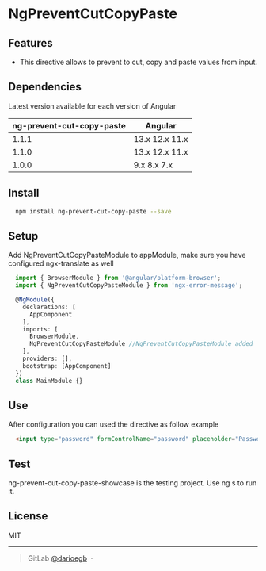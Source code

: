 # NgPreventCutCopyPaste

## Features
 - This directive allows  to prevent to cut, copy and paste values from input.

## Dependencies
Latest version available for each version of Angular

| ng-prevent-cut-copy-paste | Angular        |
|---------------------------|----------------|
| 1.1.1                     | 13.x 12.x 11.x |
| 1.1.0                     | 13.x 12.x 11.x |
| 1.0.0                     | 9.x 8.x 7.x    |

## Install

```bash
  npm install ng-prevent-cut-copy-paste --save
```

## Setup

Add NgPreventCutCopyPasteModule to appModule, make sure you have configured ngx-translate as well

```typescript
  import { BrowserModule } from '@angular/platform-browser';
  import { NgPreventCutCopyPasteModule } from 'ngx-error-message';

  @NgModule({
    declarations: [
      AppComponent
    ],
    imports: [
      BrowserModule,
      NgPreventCutCopyPasteModule //NgPreventCutCopyPasteModule added
    ],
    providers: [],
    bootstrap: [AppComponent]
  })
  class MainModule {}
```

## Use

After configuration you can used the directive as follow example
```html
  <input type="password" formControlName="password" placeholder="Password" class="form-control" ngPreventCutCopyPaste>
```

## Test

ng-prevent-cut-copy-paste-showcase is the testing project. Use ng s to run it.

## License

MIT

---

> GitLab [@darioegb](https://gitlab.com/darioegb) &nbsp;&middot;&nbsp;